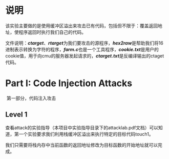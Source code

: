 # 说明

​	该实验主要做的是使用缓冲区溢出来攻击已有代码，包括但不限于：覆盖返回地址，使程序返回时执行我们自己的代码。

​	文件说明：***ctarget***、***rtarget***为我们要攻击的源程序，***hex2raw***是帮助我们将16进制表示转换为字符的程序，***farm.c***也是一个工具程序，***cookie.txt***是用户的cookie值，用于向cmu的服务器发起请求的，***ctarget.txt***是反编译输出的ctaget代码。



# Part I: Code Injection Attacks

​	第一部分，代码注入攻击

## Level 1

​	查看attack的实验指导（本项目中实验指导目录下的attacklab.pdf文档）可以知道，第一个实验要求我们利用栈缓冲区溢出来执行特定的目标代码touch1。

​	我们只需要将栈内存中当前函数的返回地址修改为目标函数的开始地址就可以完成。


